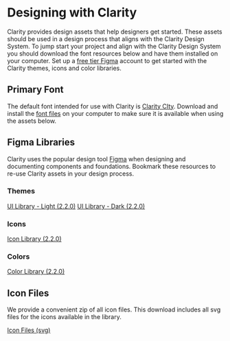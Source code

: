 # Designing with Clarity

Clarity provides design assets that help designers get started. These assets should be used in a design process that aligns with the Clarity Design System. To jump start your project and align with the Clarity Design System you should download the font resources below and have them installed on your computer. Set up a [free tier Figma](https://www.figma.com/pricing/) account to get started with the Clarity themes, icons and color libraries.

## Primary Font

The default font intended for use with Clarity is [Clarity CIty](https://github.com/vmware/clarity-city). Download and install the [font files](https://github.com/vmware/clarity-city/archive/v1.0.0.zip) on your computer to make sure it is available when using the assets below.

## Figma Libraries

Clarity uses the popular design tool [Figma](https://www.figma.com/) when designing and documenting components and foundations. Bookmark these resources to re-use Clarity assets in your design process.

### Themes

<cds-button cds-layout="m-t:md"><a target="_blank" href="https://www.figma.com/file/v2mkhzKQdhECXOx8BElgdA/Clarity-UI-Library-light-2.2.0">UI Library - Light (2.2.0)</a></cds-button>
<cds-button cds-layout="m-t:md"><a target="_blank" href="https://www.figma.com/file/wRYSrWSffZXcdQuiolwkym/Clarity-UI-Library-dark-2.2.0">UI Library - Dark (2.2.0)</a></cds-button>

### Icons

<cds-button cds-layout="m-t:md"><a target="_blank" href="https://www.figma.com/file/40gaW7S2yP7B0ME6QNDEsR/Clarity-Icons-2.2.0">Icon Library (2.2.0)</a></cds-button>

### Colors

<cds-button cds-layout="m-t:md"><a target="_blank" href="https://www.figma.com/file/mxn3xoLg2mkjMqf5GGYUzw/Clarity-Colors-2.2.0">Color Library (2.2.0)</a></cds-button>

## Icon Files

We provide a convenient zip of all icon files. This download includes all svg files for the icons available in the library.

<cds-button cds-layout="m-t:md"><a target="_blank" href="https://github.com/vmware/clarity-assets/archive/master.zip">Icon Files (svg)</a></cds-button>
